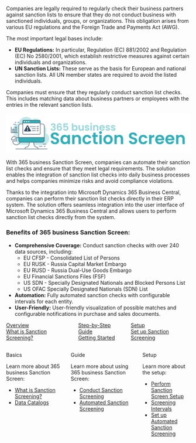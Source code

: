 Companies are legally required to regularly check their business partners against sanction lists to ensure that they do not conduct business with sanctioned individuals, groups, or organizations. This obligation arises from various EU regulations and the Foreign Trade and Payments Act (AWG).

The most important legal bases include:

- **EU Regulations:** In particular, Regulation (EC) 881/2002 and Regulation (EC) No 2580/2001, which establish restrictive measures against certain individuals and organizations.
- **UN Sanction Lists:** These serve as the basis for European and national sanction lists. All UN member states are required to avoid the listed individuals.

Companies must ensure that they regularly conduct sanction list checks. This includes matching data about business partners or employees with the entries in the relevant sanction lists.

![365 business Sanction Screen](/assets/images/365-business-sanction-screen/logo.png)

With 365 business Sanction Screen, companies can automate their sanction list checks and ensure that they meet legal requirements. The solution enables the integration of sanction list checks into daily business processes and helps companies minimize risks and avoid compliance violations.

Thanks to the integration into Microsoft Dynamics 365 Business Central, companies can perform their sanction list checks directly in their ERP system. The solution offers seamless integration into the user interface of Microsoft Dynamics 365 Business Central and allows users to perform sanction list checks directly from the system.

### Benefits of 365 business Sanction Screen:

- **Comprehensive Coverage:** Conduct sanction checks with over 240 data sources, including:
    - EU CFSP - Consolidated List of Persons
    - EU RUSK - Russia Capital Market Embargo
    - EU RUSD - Russia Dual-Use Goods Embargo
    - EU Financial Sanctions Files (FSF)
    - US SDN - Specially Designated Nationals and Blocked Persons List
    - US OFAC Specially Designated Nationals (SDN) List
- **Automation:** Fully automated sanction checks with configurable intervals for each entity.
- **User-Friendly:** User-friendly visualization of possible matches and configurable notifications in purchase and sales documents.

<div class="columns">
   <div>
       <a href="sanction-screen-whatis/">
           <div>
               <div><i class="fa-duotone fa-map"></i></div>
               <div>Overview</div>
               <div>What is Sanction Screening?</div>
           </div>
       </a>
   </div>
   <div>
       <a href="get-started/">
           <div>
               <div><i class="fa-duotone fa-ballot-check"></i></div>
               <div>Step-by-Step Guide</div>
               <div>Getting Started</div>
           </div>
       </a>
   </div>
   <div>
       <a href="setup/">
           <div>
               <div><i class="fa-duotone fa-book-open-cover"></i></div>
               <div>Setup</div>
               <div>Set up Sanction Screening</div>
           </div>
       </a>
   </div>
</div>

<div class="columns" style="margin-top: 30px;">
   <div>
        <span class="columns-title">Basics</span>
        <p>
            Learn more about 365 business Sanction Screen:
            <ul class="fa-ul">
                <li><span class="fa-li"><i class="fa-solid fa-pen-ruler"></i></span><a href="sanction-screen-whatis/">What is Sanction Screening?</a></li>
                <li><span class="fa-li"><i class="fa-solid fa-book"></i></span><a href="data-sources/">Data Catalogs</a></li>
            </ul>
        </p>
    </div>
    <div>
         <span class="columns-title">Guide</span>
             <p>
                Learn more about using 365 business Sanction Screen:
                <ul class="fa-ul">
                    <li><span class="fa-li"><i class="fa-solid fa-magnifying-glass"></i></span><a href="sanction-screening/">Conduct Sanction Screening</a></li>
                    <li><span class="fa-li"><i class="fa-solid fa-bolt-lightning"></i></span><a href="automated-screening/">Automated Sanction Screening</a></li>
                </ul>
            </p>
    </div>
    <div>
         <span class="columns-title">Setup</span>
             <p>
                Learn more about the setup:
                <ul class="fa-ul">
                    <li><span class="fa-li"><i class="fa-solid fa-screwdriver-wrench"></i></span><a href="setup/">Perform Sanction Screen Setup</a></li>
                    <li><span class="fa-li"><i class="fa-solid fa-clock"></i></span><a href="setup/#screening-intervall">Screening Intervals</a></li>
                    <li><span class="fa-li"><i class="fa-solid fa-bolt-lightning"></i></span><a href="automated-screening/#setting-up-automated-sanction-list-screening">Set up Automated Sanction Screening</a></li>
                </ul>
            </p>
    </div>
</div>